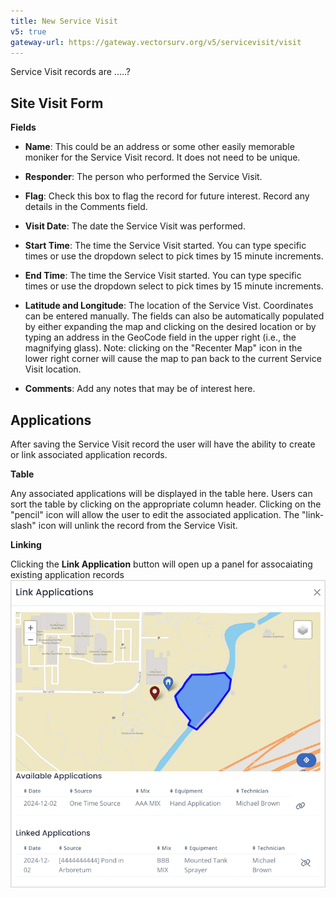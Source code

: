 ```yaml
---
title: New Service Visit
v5: true
gateway-url: https://gateway.vectorsurv.org/v5/servicevisit/visit
---
```


Service Visit records are .....?

## Site Visit Form

**Fields**

- **Name**: This could be an address or some other easily memorable moniker for the Service Visit record. It does not need to be unique.

- **Responder**: The person who performed the Service Visit.

- **Flag**: Check this box to flag the record for future interest. Record any details in the Comments field.

- **Visit Date**: The date the Service Visit was performed.

- **Start Time**: The time the Service Visit started. You can type specific times or use the dropdown
  select to pick times by 15 minute increments.

- **End Time**: The time the Service Visit started. You can type specific times or use the dropdown
  select to pick times by 15 minute increments.

- **Latitude and Longitude**: The location of the Service Vist. Coordinates can be entered manually. The fields can also be automatically populated by either expanding the map and clicking on the desired location or by typing an address in the GeoCode field in the upper right (i.e., the magnifying glass). Note: clicking on the "Recenter Map" icon in the lower right corner will cause the map to pan back to the current Service Visit location.

- **Comments**: Add any notes that may be of interest here.

## Applications

After saving the Service Visit record the user will have the ability to create or link associated application records.

**Table**

Any associated applications will be displayed in the table here. Users can sort the table by clicking on the appropriate column header. Clicking on the "pencil" icon will allow the user to edit the associated application. The "link-slash" icon will unlink the record from the Service Visit.

**Linking**

Clicking the **Link Application** button will open up a panel for assocaiating existing application records
![Address input](/assets/images/docs/application-modal.PNG)
